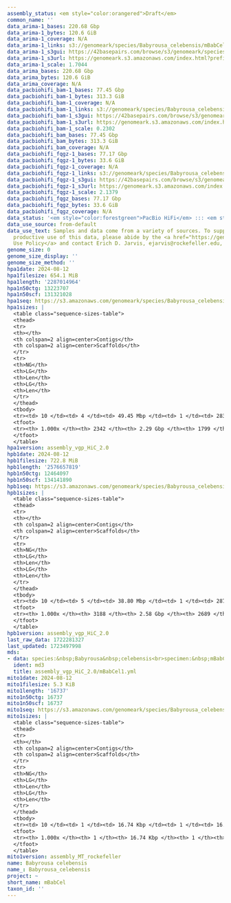 ```yaml
---
assembly_status: <em style="color:orangered">Draft</em>
common_name: ''
data_arima-1_bases: 220.68 Gbp
data_arima-1_bytes: 120.6 GiB
data_arima-1_coverage: N/A
data_arima-1_links: s3://genomeark/species/Babyrousa_celebensis/mBabCel1/genomic_data/arima/<br>
data_arima-1_s3gui: https://42basepairs.com/browse/s3/genomeark/species/Babyrousa_celebensis/mBabCel1/genomic_data/arima/
data_arima-1_s3url: https://genomeark.s3.amazonaws.com/index.html?prefix=species/Babyrousa_celebensis/mBabCel1/genomic_data/arima/
data_arima-1_scale: 1.7044
data_arima_bases: 220.68 Gbp
data_arima_bytes: 120.6 GiB
data_arima_coverage: N/A
data_pacbiohifi_bam-1_bases: 77.45 Gbp
data_pacbiohifi_bam-1_bytes: 313.3 GiB
data_pacbiohifi_bam-1_coverage: N/A
data_pacbiohifi_bam-1_links: s3://genomeark/species/Babyrousa_celebensis/mBabCel1/genomic_data/pacbio_hifi/<br>
data_pacbiohifi_bam-1_s3gui: https://42basepairs.com/browse/s3/genomeark/species/Babyrousa_celebensis/mBabCel1/genomic_data/pacbio_hifi/
data_pacbiohifi_bam-1_s3url: https://genomeark.s3.amazonaws.com/index.html?prefix=species/Babyrousa_celebensis/mBabCel1/genomic_data/pacbio_hifi/
data_pacbiohifi_bam-1_scale: 0.2302
data_pacbiohifi_bam_bases: 77.45 Gbp
data_pacbiohifi_bam_bytes: 313.3 GiB
data_pacbiohifi_bam_coverage: N/A
data_pacbiohifi_fqgz-1_bases: 77.17 Gbp
data_pacbiohifi_fqgz-1_bytes: 33.6 GiB
data_pacbiohifi_fqgz-1_coverage: N/A
data_pacbiohifi_fqgz-1_links: s3://genomeark/species/Babyrousa_celebensis/mBabCel1/genomic_data/pacbio_hifi/<br>
data_pacbiohifi_fqgz-1_s3gui: https://42basepairs.com/browse/s3/genomeark/species/Babyrousa_celebensis/mBabCel1/genomic_data/pacbio_hifi/
data_pacbiohifi_fqgz-1_s3url: https://genomeark.s3.amazonaws.com/index.html?prefix=species/Babyrousa_celebensis/mBabCel1/genomic_data/pacbio_hifi/
data_pacbiohifi_fqgz-1_scale: 2.1379
data_pacbiohifi_fqgz_bases: 77.17 Gbp
data_pacbiohifi_fqgz_bytes: 33.6 GiB
data_pacbiohifi_fqgz_coverage: N/A
data_status: '<em style="color:forestgreen">PacBio HiFi</em> ::: <em style="color:forestgreen">Arima</em>'
data_use_source: from-default
data_use_text: Samples and data come from a variety of sources. To support fair and
  productive use of this data, please abide by the <a href="https://genome10k.soe.ucsc.edu/data-use-policies/">Data
  Use Policy</a> and contact Erich D. Jarvis, ejarvis@rockefeller.edu, with any questions.
genome_size: 0
genome_size_display: ''
genome_size_method: ''
hpa1date: 2024-08-12
hpa1filesize: 654.1 MiB
hpa1length: '2287014964'
hpa1n50ctg: 13223707
hpa1n50scf: 131321028
hpa1seq: https://s3.amazonaws.com/genomeark/species/Babyrousa_celebensis/mBabCel1/assembly_vgp_HiC_2.0/mBabCel1.HiC.hap1.20240812.fasta.gz
hpa1sizes: |
  <table class="sequence-sizes-table">
  <thead>
  <tr>
  <th></th>
  <th colspan=2 align=center>Contigs</th>
  <th colspan=2 align=center>Scaffolds</th>
  </tr>
  <tr>
  <th>NG</th>
  <th>LG</th>
  <th>Len</th>
  <th>LG</th>
  <th>Len</th>
  </tr>
  </thead>
  <tbody>
  <tr><td> 10 </td><td> 4 </td><td> 49.45 Mbp </td><td> 1 </td><td> 283.35 Mbp </td></tr><tr><td> 20 </td><td> 10 </td><td> 34.39 Mbp </td><td> 2 </td><td> 267.68 Mbp </td></tr><tr><td> 30 </td><td> 17 </td><td> 25.83 Mbp </td><td> 3 </td><td> 197.83 Mbp </td></tr><tr><td> 40 </td><td> 28 </td><td> 18.75 Mbp </td><td> 5 </td><td> 137.63 Mbp </td></tr><tr style="background-color:#cccccc;"><td> 50 </td><td> 42 </td><td style="background-color:#88ff88;"> 13.22 Mbp </td><td> 6 </td><td style="background-color:#88ff88;"> 131.32 Mbp </td></tr><tr><td> 60 </td><td> 63 </td><td> 9.04 Mbp </td><td> 8 </td><td> 115.31 Mbp </td></tr><tr><td> 70 </td><td> 93 </td><td> 6.05 Mbp </td><td> 11 </td><td> 92.67 Mbp </td></tr><tr><td> 80 </td><td> 149 </td><td> 3.06 Mbp </td><td> 13 </td><td> 78.85 Mbp </td></tr><tr><td> 90 </td><td> 268 </td><td> 1.15 Mbp </td><td> 18 </td><td> 44.16 Mbp </td></tr><tr><td> 100 </td><td> 2342 </td><td> 3.14 Kbp </td><td> 1799 </td><td> 3.14 Kbp </td></tr></tbody>
  <tfoot>
  <tr><th> 1.000x </th><th> 2342 </th><th> 2.29 Gbp </th><th> 1799 </th><th> 2.29 Gbp </th></tr>
  </tfoot>
  </table>
hpa1version: assembly_vgp_HiC_2.0
hpb1date: 2024-08-12
hpb1filesize: 722.8 MiB
hpb1length: '2576657819'
hpb1n50ctg: 12464097
hpb1n50scf: 134141890
hpb1seq: https://s3.amazonaws.com/genomeark/species/Babyrousa_celebensis/mBabCel1/assembly_vgp_HiC_2.0/mBabCel1.HiC.hap2.20240812.fasta.gz
hpb1sizes: |
  <table class="sequence-sizes-table">
  <thead>
  <tr>
  <th></th>
  <th colspan=2 align=center>Contigs</th>
  <th colspan=2 align=center>Scaffolds</th>
  </tr>
  <tr>
  <th>NG</th>
  <th>LG</th>
  <th>Len</th>
  <th>LG</th>
  <th>Len</th>
  </tr>
  </thead>
  <tbody>
  <tr><td> 10 </td><td> 5 </td><td> 38.80 Mbp </td><td> 1 </td><td> 287.03 Mbp </td></tr><tr><td> 20 </td><td> 12 </td><td> 30.70 Mbp </td><td> 2 </td><td> 274.97 Mbp </td></tr><tr><td> 30 </td><td> 21 </td><td> 25.79 Mbp </td><td> 4 </td><td> 154.13 Mbp </td></tr><tr><td> 40 </td><td> 34 </td><td> 18.18 Mbp </td><td> 5 </td><td> 143.05 Mbp </td></tr><tr style="background-color:#cccccc;"><td> 50 </td><td> 51 </td><td style="background-color:#88ff88;"> 12.46 Mbp </td><td> 7 </td><td style="background-color:#88ff88;"> 134.14 Mbp </td></tr><tr><td> 60 </td><td> 74 </td><td> 9.30 Mbp </td><td> 9 </td><td> 125.93 Mbp </td></tr><tr><td> 70 </td><td> 108 </td><td> 5.77 Mbp </td><td> 11 </td><td> 106.38 Mbp </td></tr><tr><td> 80 </td><td> 168 </td><td> 3.24 Mbp </td><td> 14 </td><td> 78.60 Mbp </td></tr><tr><td> 90 </td><td> 297 </td><td> 1.11 Mbp </td><td> 19 </td><td> 42.67 Mbp </td></tr><tr><td> 100 </td><td> 3188 </td><td> 4.98 Kbp </td><td> 2689 </td><td> 4.98 Kbp </td></tr></tbody>
  <tfoot>
  <tr><th> 1.000x </th><th> 3188 </th><th> 2.58 Gbp </th><th> 2689 </th><th> 2.58 Gbp </th></tr>
  </tfoot>
  </table>
hpb1version: assembly_vgp_HiC_2.0
last_raw_data: 1722281327
last_updated: 1723497998
mds:
- data: species:&nbsp;Babyrousa&nbsp;celebensis<br>specimen:&nbsp;mBabCel1<br>projects:&nbsp;<br>&nbsp;&nbsp;-&nbsp;vgp<br>assembled_by_group:&nbsp;Rockefeller<br>data_location:&nbsp;S3<br>release_to:&nbsp;S3<br>combine_for_curation:&nbsp;true<br>hap1:&nbsp;s3://genomeark/species/Babyrousa_celebensis/mBabCel1/assembly_vgp_HiC_2.0/mBabCel1.HiC.hap1.20240708.fasta.gz<br>hap2:&nbsp;s3://genomeark/species/Babyrousa_celebensis/mBabCel1/assembly_vgp_HiC_2.0/mBabCel1.HiC.hap2.20240708.fasta.gz<br>pretext_hap1:&nbsp;s3://genomeark/species/Babyrousa_celebensis/mBabCel1/assembly_vgp_HiC_2.0/evaluation/hap1/pretext/mBabCel1_hap1_s2.pretext<br>pretext_hap2:&nbsp;s3://genomeark/species/Babyrousa_celebensis/mBabCel1/assembly_vgp_HiC_2.0/evaluation/hap2/pretext/mBabCel1_hap2_s2.pretext<br>kmer_spectra_img:&nbsp;s3://genomeark/species/Babyrousa_celebensis/mBabCel1/assembly_vgp_HiC_2.0/evaluation/merqury/mBabCel1_png/<br>mito:&nbsp;s3://genomeark/species/Babyrousa_celebensis/mBabCel1/assembly_MT_rockefeller/mBabCel1.MT.20240812.fasta.gz<br>pacbio_read_dir:&nbsp;s3://genomeark/species/Babyrousa_celebensis/mBabCel1/genomic_data/pacbio_hifi/<br>pacbio_read_type:&nbsp;hifi<br>hic_read_dir:&nbsp;s3://genomeark/species/Babyrousa_celebensis/mBabCel1/genomic_data/arima/<br>pipeline:&nbsp;<br>&nbsp;&nbsp;-&nbsp;hifiasm&nbsp;(0.19.8+galaxy1)<br>&nbsp;&nbsp;-&nbsp;yahs&nbsp;(1.2a.2+galaxy1)<br>notes:&nbsp;This&nbsp;was&nbsp;a&nbsp;Hifiasm-HiC&nbsp;assembly&nbsp;of&nbsp;mBabCel1,&nbsp;resulting&nbsp;in&nbsp;two&nbsp;complete&nbsp;haplotypes.&nbsp;The&nbsp;HiC&nbsp;prep&nbsp;kit&nbsp;used&nbsp;was&nbsp;Arima,&nbsp;so&nbsp;the&nbsp;HiC&nbsp;reads&nbsp;require&nbsp;trimming&nbsp;5&nbsp;bp&nbsp;off&nbsp;the&nbsp;5'&nbsp;end.&nbsp;The&nbsp;assembly&nbsp;was&nbsp;performed&nbsp;on&nbsp;vgp.usegalaxy.org.&nbsp;
  ident: md3
  title: assembly_vgp_HiC_2.0/mBabCel1.yml
mito1date: 2024-08-12
mito1filesize: 5.3 KiB
mito1length: '16737'
mito1n50ctg: 16737
mito1n50scf: 16737
mito1seq: https://s3.amazonaws.com/genomeark/species/Babyrousa_celebensis/mBabCel1/assembly_MT_rockefeller/mBabCel1.MT.20240812.fasta.gz
mito1sizes: |
  <table class="sequence-sizes-table">
  <thead>
  <tr>
  <th></th>
  <th colspan=2 align=center>Contigs</th>
  <th colspan=2 align=center>Scaffolds</th>
  </tr>
  <tr>
  <th>NG</th>
  <th>LG</th>
  <th>Len</th>
  <th>LG</th>
  <th>Len</th>
  </tr>
  </thead>
  <tbody>
  <tr><td> 10 </td><td> 1 </td><td> 16.74 Kbp </td><td> 1 </td><td> 16.74 Kbp </td></tr><tr><td> 20 </td><td> 1 </td><td> 16.74 Kbp </td><td> 1 </td><td> 16.74 Kbp </td></tr><tr><td> 30 </td><td> 1 </td><td> 16.74 Kbp </td><td> 1 </td><td> 16.74 Kbp </td></tr><tr><td> 40 </td><td> 1 </td><td> 16.74 Kbp </td><td> 1 </td><td> 16.74 Kbp </td></tr><tr style="background-color:#cccccc;"><td> 50 </td><td> 1 </td><td style="background-color:#ff8888;"> 16.74 Kbp </td><td> 1 </td><td style="background-color:#ff8888;"> 16.74 Kbp </td></tr><tr><td> 60 </td><td> 1 </td><td> 16.74 Kbp </td><td> 1 </td><td> 16.74 Kbp </td></tr><tr><td> 70 </td><td> 1 </td><td> 16.74 Kbp </td><td> 1 </td><td> 16.74 Kbp </td></tr><tr><td> 80 </td><td> 1 </td><td> 16.74 Kbp </td><td> 1 </td><td> 16.74 Kbp </td></tr><tr><td> 90 </td><td> 1 </td><td> 16.74 Kbp </td><td> 1 </td><td> 16.74 Kbp </td></tr><tr><td> 100 </td><td> 1 </td><td> 16.74 Kbp </td><td> 1 </td><td> 16.74 Kbp </td></tr></tbody>
  <tfoot>
  <tr><th> 1.000x </th><th> 1 </th><th> 16.74 Kbp </th><th> 1 </th><th> 16.74 Kbp </th></tr>
  </tfoot>
  </table>
mito1version: assembly_MT_rockefeller
name: Babyrousa celebensis
name_: Babyrousa_celebensis
project: ~
short_name: mBabCel
taxon_id: ''
---
```

